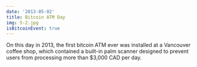 ```yaml
---
date: '2013-05-02'
title: Bitcoin ATM Day
img: 5-2.jpg
isBitcoinEvent: true
---
```


On this day in 2013, the first bitcoin ATM ever was installed at a Vancouver coffee shop, which contained a built-in palm scanner designed to prevent users from processing more than $3,000 CAD per day.

